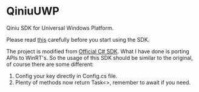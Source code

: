 # QiniuUWP
Qiniu SDK for Universal Windows Platform.

Please read [this](http://developer.qiniu.com/docs/v6/sdk/csharp-sdk.html#resumable-io-upload) carefully before you start using the SDK.

The project is modified from [Official C# SDK](https://github.com/qiniu/csharp-sdk). What I have done is porting APIs to WinRT's. So the usage of this SDK should be similar to the original, of course there are some different:

1. Config your key directly in Config.cs file.
2. Plenty of methods now return Task<>, remember to await if you need.
